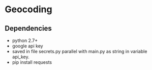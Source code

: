 # Geocoding

## Dependencies

 - python 2.7+
 - google api key
  - saved in file secrets.py parallel with main.py as string in variable api_key.
 - pip install requests
